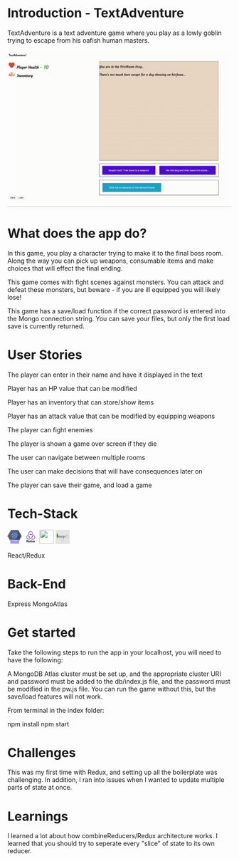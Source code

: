 # Introduction - TextAdventure

TextAdventure is a text adventure game where you play as a lowly goblin trying to escape from his oafish human masters.

<img src="./readMeAssets/shortestmvp.gif">

# What does the app do?

In this game, you play a character trying to make it to the final boss room. Along the way you can pick up weapons, consumable items and make choices that will effect the final ending.

This game comes with fight scenes against monsters. You can attack and defeat these monsters, but beware - if you are ill equipped you will likely lose!

This game has a save/load function if the correct password is entered into the Mongo connection string. You can save your files, but only the first load save is currently returned.

# User Stories

The player can enter in their name and have it displayed in the text

Player has an HP value that can be modified

Player has an inventory that can store/show items

Player has an attack value that can be modified by equipping weapons

The player can fight enemies

The player is shown a game over screen if they die

The user can navigate between multiple rooms

The user can make decisions that will have consequences later on

The player can save their game, and load a game

# Tech-Stack

<img height="32" width="32" src="./readMeAssets/react.png">
<img height="32" width="32" src="./readMeAssets/logo-redux.png">
<img height="32" width="32" src="./readMeAssets/nodejs.png">
<img height="32" width="32" src="./readMeAssets/mongoAtlas.png">

React/Redux

# Back-End

Express
MongoAtlas

# Get started

Take the following steps to run the app in your localhost, you will need to have the following:

A MongoDB Atlas cluster must be set up, and the appropriate cluster URI and password must be added to the db/index.js file, and the password must be modified in the pw.js file. You can run the game without this, but the save/load features will not work.

From terminal in the index folder:

npm install
npm start

# Challenges

This was my first time with Redux, and setting up all the boilerplate was challenging. In addition, I ran into issues when I wanted to update multiple parts of state at once.

# Learnings

I learned a lot about how combineReducers/Redux architecture works. I learned that you should try to seperate every "slice" of state to its own reducer.
